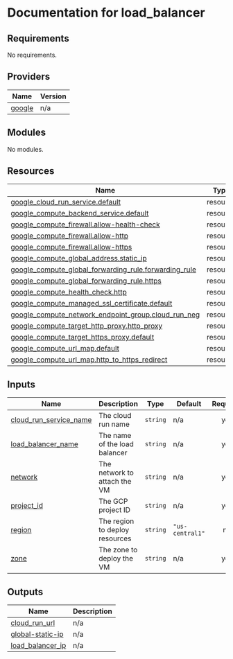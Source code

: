 # Documentation for load_balancer

## Requirements

No requirements.

## Providers

| Name | Version |
|------|---------|
| <a name="provider_google"></a> [google](#provider\_google) | n/a |

## Modules

No modules.

## Resources

| Name | Type |
|------|------|
| [google_cloud_run_service.default](https://registry.terraform.io/providers/hashicorp/google/latest/docs/resources/cloud_run_service) | resource |
| [google_compute_backend_service.default](https://registry.terraform.io/providers/hashicorp/google/latest/docs/resources/compute_backend_service) | resource |
| [google_compute_firewall.allow-health-check](https://registry.terraform.io/providers/hashicorp/google/latest/docs/resources/compute_firewall) | resource |
| [google_compute_firewall.allow-http](https://registry.terraform.io/providers/hashicorp/google/latest/docs/resources/compute_firewall) | resource |
| [google_compute_firewall.allow-https](https://registry.terraform.io/providers/hashicorp/google/latest/docs/resources/compute_firewall) | resource |
| [google_compute_global_address.static_ip](https://registry.terraform.io/providers/hashicorp/google/latest/docs/resources/compute_global_address) | resource |
| [google_compute_global_forwarding_rule.forwarding_rule](https://registry.terraform.io/providers/hashicorp/google/latest/docs/resources/compute_global_forwarding_rule) | resource |
| [google_compute_global_forwarding_rule.https](https://registry.terraform.io/providers/hashicorp/google/latest/docs/resources/compute_global_forwarding_rule) | resource |
| [google_compute_health_check.http](https://registry.terraform.io/providers/hashicorp/google/latest/docs/resources/compute_health_check) | resource |
| [google_compute_managed_ssl_certificate.default](https://registry.terraform.io/providers/hashicorp/google/latest/docs/resources/compute_managed_ssl_certificate) | resource |
| [google_compute_network_endpoint_group.cloud_run_neg](https://registry.terraform.io/providers/hashicorp/google/latest/docs/resources/compute_network_endpoint_group) | resource |
| [google_compute_target_http_proxy.http_proxy](https://registry.terraform.io/providers/hashicorp/google/latest/docs/resources/compute_target_http_proxy) | resource |
| [google_compute_target_https_proxy.default](https://registry.terraform.io/providers/hashicorp/google/latest/docs/resources/compute_target_https_proxy) | resource |
| [google_compute_url_map.default](https://registry.terraform.io/providers/hashicorp/google/latest/docs/resources/compute_url_map) | resource |
| [google_compute_url_map.http_to_https_redirect](https://registry.terraform.io/providers/hashicorp/google/latest/docs/resources/compute_url_map) | resource |

## Inputs

| Name | Description | Type | Default | Required |
|------|-------------|------|---------|:--------:|
| <a name="input_cloud_run_service_name"></a> [cloud\_run\_service\_name](#input\_cloud\_run\_service\_name) | The cloud run name | `string` | n/a | yes |
| <a name="input_load_balancer_name"></a> [load\_balancer\_name](#input\_load\_balancer\_name) | The name of the load balancer | `string` | n/a | yes |
| <a name="input_network"></a> [network](#input\_network) | The network to attach the VM | `string` | n/a | yes |
| <a name="input_project_id"></a> [project\_id](#input\_project\_id) | The GCP project ID | `string` | n/a | yes |
| <a name="input_region"></a> [region](#input\_region) | The region to deploy resources | `string` | `"us-central1"` | no |
| <a name="input_zone"></a> [zone](#input\_zone) | The zone to deploy the VM | `string` | n/a | yes |

## Outputs

| Name | Description |
|------|-------------|
| <a name="output_cloud_run_url"></a> [cloud\_run\_url](#output\_cloud\_run\_url) | n/a |
| <a name="output_global-static-ip"></a> [global-static-ip](#output\_global-static-ip) | n/a |
| <a name="output_load_balancer_ip"></a> [load\_balancer\_ip](#output\_load\_balancer\_ip) | n/a |

